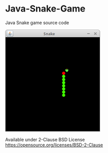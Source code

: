# Java-Snake-Game
Java Snake game source code

![Snake game screenshot](snake.png)

Available under 2-Clause BSD License https://opensource.org/licenses/BSD-2-Clause  